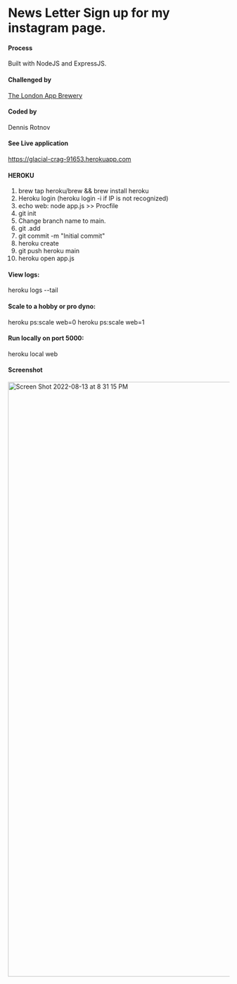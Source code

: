 # News Letter Sign up for my instagram page.

#### Process
Built with NodeJS and ExpressJS. 

#### Challenged by 
[The London App Brewery](https://www.appbrewery.co)

#### Coded by 
Dennis Rotnov
#### See Live application 
https://glacial-crag-91653.herokuapp.com

#### HEROKU
1. brew tap heroku/brew && brew install heroku
2. Heroku login (heroku login -i  if IP is not recognized)
3. echo web: node app.js >> Procfile
4. git init
5. Change branch name to main.
6. git .add 
7. git commit -m "Initial commit"
8. heroku create
9. git push heroku main
10. heroku open app.js

#### View logs: 
heroku logs --tail
#### Scale to a hobby or pro dyno: 
heroku ps:scale web=0 
heroku ps:scale web=1
#### Run locally on port 5000: 
heroku local web

#### Screenshot
<img width="1349" alt="Screen Shot 2022-08-13 at 8 31 15 PM" src="https://user-images.githubusercontent.com/86169204/184517738-22e236f8-d131-43e9-99c3-7f0d9e41126a.png">
